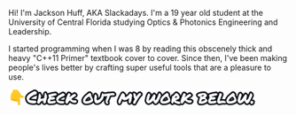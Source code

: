Hi! I'm Jackson Huff, AKA Slackadays. I'm a 19 year old student at the University of Central Florida studying Optics & Photonics Engineering and Leadership. 

I started programming when I was 8 by reading this obscenely thick and heavy "C++11 Primer" textbook cover to cover. Since then, I've been making people's lives better by crafting super useful tools that are a pleasure to use.

<img src="SeeMyWork.png" alt="👇 Check out my work below." height="30px">
